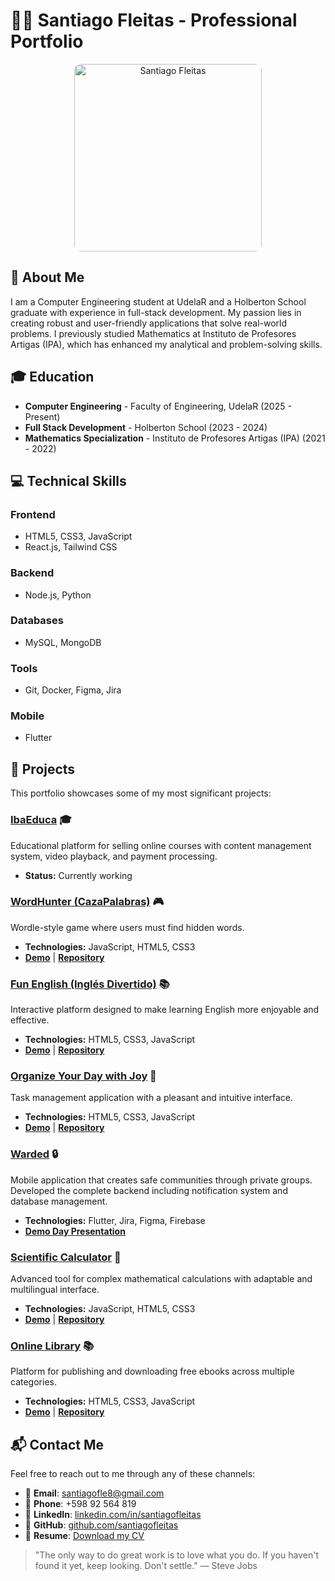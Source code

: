 # 👨‍💻 Santiago Fleitas - Professional Portfolio

<p align="center">
  <img src="./images/Santiago.jpg" alt="Santiago Fleitas" width="300" style="border-radius: 10px;" />
</p>

## 👋 About Me

I am a Computer Engineering student at UdelaR and a Holberton School graduate with experience in full-stack development. My passion lies in creating robust and user-friendly applications that solve real-world problems. I previously studied Mathematics at Instituto de Profesores Artigas (IPA), which has enhanced my analytical and problem-solving skills.

## 🎓 Education

- **Computer Engineering** - Faculty of Engineering, UdelaR (2025 - Present)
- **Full Stack Development** - Holberton School (2023 - 2024)
- **Mathematics Specialization** - Instituto de Profesores Artigas (IPA) (2021 - 2022)

## 💻 Technical Skills

### Frontend
- HTML5, CSS3, JavaScript
- React.js, Tailwind CSS

### Backend
- Node.js, Python

### Databases
- MySQL, MongoDB

### Tools
- Git, Docker, Figma, Jira

### Mobile
- Flutter

## 🚀 Projects

This portfolio showcases some of my most significant projects:

### [IbaEduca]() 🎓
Educational platform for selling online courses with content management system, video playback, and payment processing.
- **Status:** Currently working

### [WordHunter (CazaPalabras)](https://santiagofleitasibarra.github.io/CazaPalabras-Juego-2025/) 🎮
Wordle-style game where users must find hidden words.
- **Technologies:** JavaScript, HTML5, CSS3
- **[Demo](https://santiagofleitasibarra.github.io/CazaPalabras-Juego-2025/)** | **[Repository](https://github.com/SantiagoFleitasIbarra/CazaPalabras-Juego-2025)**

### [Fun English (Inglés Divertido)](https://santiagofleitasibarra.github.io/ingles-divertido/) 📚
Interactive platform designed to make learning English more enjoyable and effective.
- **Technologies:** HTML5, CSS3, JavaScript
- **[Demo](https://santiagofleitasibarra.github.io/ingles-divertido/)** | **[Repository](https://github.com/SantiagoFleitasIbarra/ingles-divertido)**

### [Organize Your Day with Joy](https://santiagofleitasibarra.github.io/Organiza-tu-dia/) 📝
Task management application with a pleasant and intuitive interface.
- **Technologies:** HTML5, CSS3, JavaScript
- **[Demo](https://santiagofleitasibarra.github.io/Organiza-tu-dia/)** | **[Repository](https://github.com/SantiagoFleitasIbarra/Organiza-tu-dia)**

### [Warded](https://www.youtube.com/watch?v=Lfbt74-kG8c) 🔒
Mobile application that creates safe communities through private groups. Developed the complete backend including notification system and database management.
- **Technologies:** Flutter, Jira, Figma, Firebase
- **[Demo Day Presentation](https://www.youtube.com/watch?v=Lfbt74-kG8c)**

### [Scientific Calculator](https://santiagofleitasibarra.github.io/calculadora-cientifica/) 🧮
Advanced tool for complex mathematical calculations with adaptable and multilingual interface.
- **Technologies:** JavaScript, HTML5, CSS3
- **[Demo](https://santiagofleitasibarra.github.io/calculadora-cientifica/)** | **[Repository](https://github.com/SantiagoFleitasIbarra/calculadora-cientifica)**

### [Online Library](https://santiagofleitasibarra.github.io/Libreria-Online/) 📚
Platform for publishing and downloading free ebooks across multiple categories.
- **Technologies:** HTML5, CSS3, JavaScript
- **[Demo](https://santiagofleitasibarra.github.io/Libreria-Online/)** | **[Repository](https://github.com/SantiagoFleitasIbarra/Libreria-Online)**

## 📬 Contact Me

Feel free to reach out to me through any of these channels:

- 📧 **Email**: [santiagofle8@gmail.com](mailto:santiagofle8@gmail.com)
- 📱 **Phone**: +598 92 564 819
- 🔗 **LinkedIn**: [linkedin.com/in/santiagofleitas](https://www.linkedin.com/in/santiago-mauricio-fleitas-ibarra-852075280/)
- 🐙 **GitHub**: [github.com/santiagofleitas](https://github.com/SantiagoFleitasIbarra)
- 📄 **Resume**: [Download my CV](./pdf/Santiago%20Fleitas%20-%20Curriculum.pdf)

> "The only way to do great work is to love what you do. If you haven't found it yet, keep looking. Don't settle." — Steve Jobs